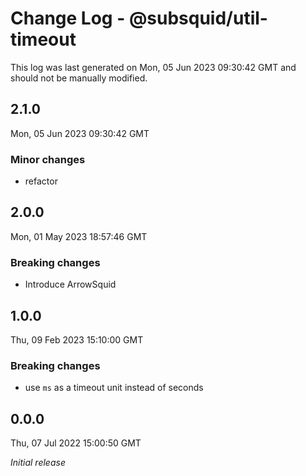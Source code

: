 # Change Log - @subsquid/util-timeout

This log was last generated on Mon, 05 Jun 2023 09:30:42 GMT and should not be manually modified.

## 2.1.0
Mon, 05 Jun 2023 09:30:42 GMT

### Minor changes

- refactor

## 2.0.0
Mon, 01 May 2023 18:57:46 GMT

### Breaking changes

- Introduce ArrowSquid

## 1.0.0
Thu, 09 Feb 2023 15:10:00 GMT

### Breaking changes

- use `ms` as a timeout unit instead of seconds

## 0.0.0
Thu, 07 Jul 2022 15:00:50 GMT

_Initial release_

